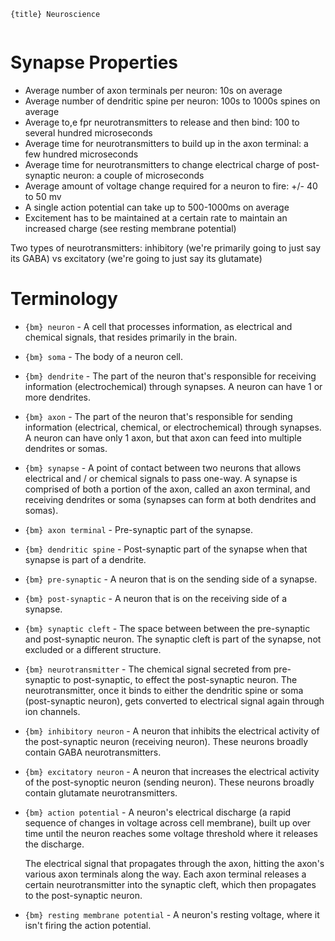 `{title} Neuroscience`

```{toc}
```

# Synapse Properties

* Average number of axon terminals per neuron: 10s on average
* Average number of dendritic spine per neuron: 100s to 1000s spines on average
* Average to,e fpr neurotransmitters to release and then bind: 100 to several hundred microseconds
* Average time for neurotransmitters to build up in the axon terminal: a few hundred microseconds
* Average time for neurotransmitters to change electrical charge of post-synaptic neuron: a couple of microseconds
* Average amount of voltage change required for a neuron to fire: +/- 40 to 50 mv
* A single action potential can take up to 500-1000ms on average
* Excitement has to be maintained at a certain rate to maintain an increased charge (see resting membrane potential)

Two types of neurotransmitters: inhibitory (we're primarily going to just say its GABA) vs excitatory (we're going to just say its glutamate)

# Terminology

 * `{bm} neuron` - A cell that processes information, as electrical and chemical signals, that resides primarily in the brain.

 * `{bm} soma` - The body of a neuron cell.

 * `{bm} dendrite` - The part of the neuron that's responsible for receiving information (electrochemical) through synapses. A neuron can have 1 or more dendrites.

 * `{bm} axon` - The part of the neuron that's responsible for sending information (electrical, chemical, or electrochemical) through synapses. A neuron can have only 1 axon, but that axon can feed into multiple dendrites or somas.

 * `{bm} synapse` - A point of contact between two neurons that allows electrical and / or chemical signals to pass one-way. A synapse is comprised of both a portion of the axon, called an axon terminal, and receiving dendrites or soma (synapses can form at both dendrites and somas).

 * `{bm} axon terminal` - Pre-synaptic part of the synapse.

 * `{bm} dendritic spine` - Post-synaptic part of the synapse when that synapse is part of a dendrite.

 * `{bm} pre-synaptic` - A neuron that is on the sending side of a synapse.

 * `{bm} post-synaptic` - A neuron that is on the receiving side of a synapse.

 * `{bm} synaptic cleft` - The space between between the pre-synaptic and post-synaptic neuron. The synaptic cleft is part of the synapse, not excluded or a different structure.

 * `{bm} neurotransmitter` - The chemical signal secreted from pre-synaptic to post-synaptic, to effect the post-synaptic neuron. The neurotransmitter, once it binds to either the dendritic spine or soma (post-synaptic neuron), gets converted to electrical signal again through ion channels.

 * `{bm} inhibitory neuron` - A neuron that inhibits the electrical activity of the post-synaptic neuron (receiving neuron). These neurons broadly contain GABA neurotransmitters.

 * `{bm} excitatory neuron` - A neuron that increases the electrical activity of the post-synoptic neuron (sending neuron). These neurons broadly contain glutamate neurotransmitters.

 * `{bm} action potential` - A neuron's electrical discharge (a rapid sequence of changes in voltage across cell membrane), built up over time until the neuron reaches some voltage threshold where it releases the discharge.

   The electrical signal that propagates through the axon, hitting the axon's various axon terminals along the way. Each axon terminal releases a certain neurotransmitter into the synaptic cleft, which then propagates to the post-synaptic neuron.
 
 * `{bm} resting membrane potential` - A neuron's resting voltage, where it isn't firing the action potential.